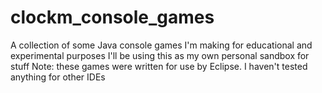 # clockm_console_games
A collection of some Java console games I'm making for educational and experimental purposes
I'll be using this as my own personal sandbox for stuff
Note: these games were written for use by Eclipse. I haven't tested anything for other IDEs
